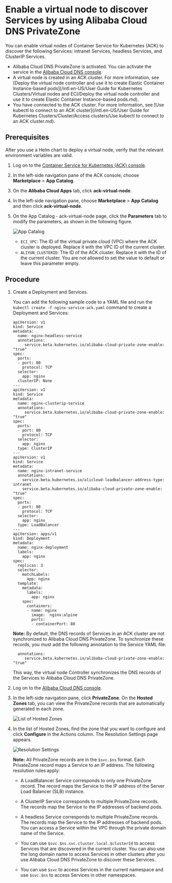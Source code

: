 # Enable a virtual node to discover Services by using Alibaba Cloud DNS PrivateZone

You can enable virtual nodes of Container Service for Kubernetes \(ACK\) to discover the following Services: intranet Services, headless Services, and ClusterIP Services.

-   Alibaba Cloud DNS PrivateZone is activated. You can activate the service in the [Alibaba Cloud DNS console](https://dns.console.aliyun.com/).
-   A virtual node is created in an ACK cluster. For more information, see [Deploy the virtual node controller and use it to create Elastic Container Instance-based pods](/intl.en-US/User Guide for Kubernetes Clusters/Virtual nodes and ECI/Deploy the virtual node controller and use it to create Elastic Container Instance-based pods.md).
-   You have connected to the ACK cluster. For more information, see [Use kubectl to connect to an ACK cluster](/intl.en-US/User Guide for Kubernetes Clusters/Cluster/Access clusters/Use kubectl to connect to an ACK cluster.md).

## Prerequisites

After you use a Helm chart to deploy a virtual node, verify that the relevant environment variables are valid.

1.  Log on to the [Container Service for Kubernetes \(ACK\) console](https://cs.console.aliyun.com).

2.  In the left-side navigation pane of the ACK console, choose **Marketplace** \> **App Catalog**.

3.  On the **Alibaba Cloud Apps** tab, click **ack-virtual-node**.

4.  In the left-side navigation pane, choose **Marketplace** \> **App Catalog** and then click **ack-virtual-node**.

5.  On the App Catalog - ack-virtual-node page, click the **Parameters** tab to modify the parameters, as shown in the following figure.

    ![App Catalog](https://static-aliyun-doc.oss-accelerate.aliyuncs.com/assets/img/en-US/5246858951/p65159.png)

    -   `ECI_VPC`: The ID of the virtual private cloud \(VPC\) where the ACK cluster is deployed. Replace it with the VPC ID of the current cluster.
    -   `ALIYUN_CLUSTERID`: The ID of the ACK cluster. Replace it with the ID of the current cluster. You are not allowed to set the value to default or leave this parameter empty.

## Procedure

1.  Create a Deployment and Services.

    You can add the following sample code to a YAML file and run the `kubectl create -f nginx-service-ack.yaml` command to create a Deployment and Services:

    ```
    apiVersion: v1
    kind: Service
    metadata:
      name: nginx-headless-service
      annotations:
         service.beta.kubernetes.io/alibaba-cloud-private-zone-enable: "true"
    spec:
      ports:
      - port: 80
        protocol: TCP
      selector:
        app: nginx
      clusterIP: None
    ---
    apiVersion: v1
    kind: Service
    metadata:
      name: nginx-clusterip-service
      annotations:
         service.beta.kubernetes.io/alibaba-cloud-private-zone-enable: "true"
    spec:
      ports:
      - port: 80
        protocol: TCP
      selector:
        app: nginx
      type: ClusterIP
    ---
    apiVersion: v1
    kind: Service
    metadata:
      name: nginx-intranet-service
      annotations:
        service.beta.kubernetes.io/alicloud-loadbalancer-address-type: intranet
        service.beta.kubernetes.io/alibaba-cloud-private-zone-enable: "true"
    spec:
      ports:
      - port: 80
        protocol: TCP
      selector:
        app: nginx
      type: LoadBalancer
    ---
    apiVersion: apps/v1
    kind: Deployment
    metadata:
      name: nginx-deployment
      labels:
        app: nginx
    spec:
      replicas: 3
      selector:
        matchLabels:
          app: nginx
      template:
        metadata:
          labels:
            app: nginx
        spec:
          containers:
          - name: nginx
            image:  nginx:alpine
            ports:
            - containerPort: 80
    ```

    **Note:** By default, the DNS records of Services in an ACK cluster are not synchronized to Alibaba Cloud DNS PrivateZone. To synchronize these records, you must add the following annotation to the Service YAML file:

    ```
      annotations:
         service.beta.kubernetes.io/alibaba-cloud-private-zone-enable: "true"
    ```

    This way, the virtual node Controller synchronizes the DNS records of the Services to Alibaba Cloud DNS PrivateZone.

2.  Log on to the [Alibaba Cloud DNS console](https://dns.console.aliyun.com/).

3.  In the left-side navigation pane, click **PrivateZone**. On the **Hosted Zones** tab, you can view the PrivateZone records that are automatically generated in each zone.

    ![List of Hosted Zones](https://static-aliyun-doc.oss-accelerate.aliyuncs.com/assets/img/en-US/7913693161/p10241.png)

4.  In the list of Hosted Zones, find the zone that you want to configure and click **Configure** in the Actions column. The Resolution Settings page appears.

    ![Resolution Settings](https://static-aliyun-doc.oss-accelerate.aliyuncs.com/assets/img/en-US/0487558161/p65338.png)

    **Note:** All PrivateZone records are in the `$svc.$ns` format. Each PrivateZone record maps a Service to an IP address. The following resolution rules apply:

    -   A LoadBalancer Service corresponds to only one PrivateZone record. The record maps the Service to the IP address of the Server Load Balancer \(SLB\) instance.
    -   A ClusterIP Service corresponds to multiple PrivateZone records. The records map the Service to the IP addresses of backend pods.
    -   A headless Service corresponds to multiple PrivateZone records. The records map the Service to the IP addresses of backend pods.
    You can access a Service within the VPC through the private domain name of the Service.

    -   You can use `$svc.$ns.svc.cluster.local.$clusterId` to access Services that are discovered in the current cluster. You can also use the long domain name to access Services in other clusters after you use Alibaba Cloud DNS PrivateZone to discover these Services.
    -   You can use `$svc` to access Services in the current namespace and use `$svc.$ns` to access Services in other namespaces.

